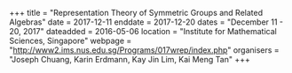 +++
title = "Representation Theory of Symmetric Groups and Related Algebras"
date = 2017-12-11
enddate = 2017-12-20
dates = "December 11 - 20, 2017"
dateadded = 2016-05-06
location = "Institute for Mathematical Sciences, Singapore"
webpage = "http://www2.ims.nus.edu.sg/Programs/017wrep/index.php"
organisers = "Joseph Chuang, Karin Erdmann, Kay Jin Lim, Kai Meng Tan"
+++
